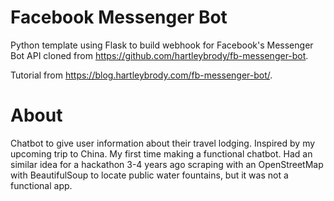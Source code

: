 # Facebook Messenger Bot
Python template using Flask to build webhook for Facebook's Messenger Bot API cloned from https://github.com/hartleybrody/fb-messenger-bot.

Tutorial from https://blog.hartleybrody.com/fb-messenger-bot/.

# About
Chatbot to give user information about their travel lodging.
Inspired by my upcoming trip to China.
My first time making a functional chatbot. Had an similar idea for a hackathon 3-4 years ago scraping with an OpenStreetMap with BeautifulSoup to locate public water fountains, but it was not a functional app.
